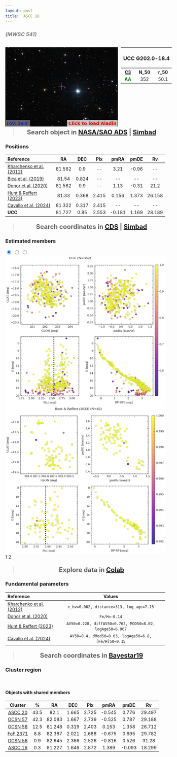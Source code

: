 ```yaml
---
layout: post
title:  ASCC 18
---
```

<h3><span style="color: #808080;"><i>(MWSC 541)</i></span></h3><div style="display: flex; justify-content: space-between; width:720px;height:250px">
<div style="text-align: center;">

<!-- Static image + data attributes for FOV and target -->
<img id="aladin_img"
     data-umami-event="aladin_load"
     src="https://raw.githubusercontent.com/ucc23/Q3N/main/plots/ascc18_aladin.webp"
     alt="Click to load Aladin Lite" 
     style="width:355px;height:250px; cursor: pointer;"
     data-fov="1.67" 
     data-target="81.727 0.85"/>
<!-- Div to contain Aladin Lite viewer -->
<div id="aladin-lite-div" style="width:355px;height:250px;display:none;"></div>
<!-- Aladin Lite script (will be loaded after the image is clicked) -->
<script src="{{ site.baseurl }}/scripts/aladin_load.js"></script>

</div>
<!-- Left block -->

<table style="width:355px;height:250px;">
  <!-- Row 1 (title) -->
  <tr>
    <td colspan="5"><h3>UCC G202.0-18.4</h3></td>
  </tr>
  <!-- Row 2 -->
  <tr>
    <th style="text-align: center;"><a href="https://ucc.ar/faq#what-is-the-c3-parameter" title="Combined class">C3</a></th>
    <th style="text-align: center;"><div title="Stars with membership probability >50%">N_50</div></th>
    <th style="text-align: center;"><div title="Radius that contains half the members [arcmin]">r_50</div></th>
  </tr>
  <!-- Row 3 -->
  <tr>
    <td style="text-align: center;"><span style="color: green; font-weight: bold;">A</span><span style="color: green; font-weight: bold;">A</span></td>
    <td style="text-align: center;">352</td>
    <td style="text-align: center;">50.1</td>
  </tr>
</table>
</div>

> <p style="text-align:center; font-weight: bold; font-size:20px">Search object in <a data-umami-event="nasa_search" href="https://ui.adsabs.harvard.edu/search/q=%20collection%3Aastronomy%20body%3A%22ASCC%2018%22&sort=date%20desc%2C%20bibcode%20desc&p_=0" target="_blank">NASA/SAO ADS</a> | <a data-umami-event="simbad_search" href="https://simbad.cds.unistra.fr/simbad/sim-id-refs?Ident=ascc18" target="_blank">Simbad</a></p>


### Positions

| Reference    | RA    | DEC   | Plx  | pmRA  | pmDE   |  Rv  |
| :---         | :---: | :---: | :---: | :---: | :---: | :---: |
|[Kharchenko et al. (2012)](https://ui.adsabs.harvard.edu/abs/2012A%26A...543A.156K) | 81.562 | 0.9 | -- | 3.21 | -0.96 | -- |
|[Bica et al. (2019)](https://ui.adsabs.harvard.edu/abs/2019AJ....157...12B) | 81.54 | 0.824 | -- | -- | -- | -- |
|[Donor et al. (2020)](https://ui.adsabs.harvard.edu/abs/2020AJ....159..199D) | 81.562 | 0.9 | -- | 1.13 | -0.31 | 21.2 |
|[Hunt & Reffert (2023)](https://ui.adsabs.harvard.edu/abs/2023A%26A...673A.114H) | 81.33 | 0.368 | 2.415 | 0.156 | 1.373 | 26.158 |
|[Cavallo et al. (2024)](https://ui.adsabs.harvard.edu/abs/2024AJ....167...12C) | 81.322 | 0.317 | 2.415 | -- | -- | -- |
| **UCC** |81.727 | 0.85 | 2.553 | -0.181 | 1.169 | 28.189 |

> <p style="text-align:center; font-weight: bold; font-size:20px">Search coordinates in <a data-umami-event="cds_coord_search" href="https://cdsportal.u-strasbg.fr/?target=81.727,+0.85" target="_blank">CDS</a> | <a data-umami-event="simbad_coord_search" href="https://simbad.cds.unistra.fr/mobile/object_list.html?coord=81.727%200.85&output=json&radius=5&userEntry=ascc18" target="_blank">Simbad</a></p>

### Estimated members

<div class="carousel">
<input type="radio" name="radio-btn" id="slide1" checked>
<input type="radio" name="radio-btn" id="slide1">
<input type="radio" name="radio-btn" id="slide2">
<div class="slides">
<div class="slide">
<a href="https://raw.githubusercontent.com/ucc23/Q3N/main/plots/UCC/ascc18.webp" target="_blank">
<img src="https://raw.githubusercontent.com/ucc23/Q3N/main/plots/UCC/ascc18.webp" alt="ASCC 18 UCC">
</a>
</div>
<div class="slide">
<a href="https://raw.githubusercontent.com/ucc23/Q3N/main/plots/HUNT23/ascc18.webp" target="_blank">
<img src="https://raw.githubusercontent.com/ucc23/Q3N/main/plots/HUNT23/ascc18.webp" alt="ASCC 18 HUNT23">
</a>
</div>
</div>
<div class="indicators">
<label for="slide1">1</label>
<label for="slide2">2</label>
</div>
</div>


> <p style="text-align:center; font-weight: bold; font-size:20px">Explore data in <a data-umami-event="colab" href="https://colab.research.google.com/github/ucc23/ucc/blob/main/assets/notebook.ipynb" target="_blank">Colab</a></p>


### Fundamental parameters

| Reference |  Values |
| :---      |  :---:  |
| [Kharchenko et al. (2012)](https://ui.adsabs.harvard.edu/abs/2012A%26A...543A.156K) | `e_bv=0.062, distance=313, log_age=7.15` |
| [Donor et al. (2020)](https://ui.adsabs.harvard.edu/abs/2020AJ....159..199D) | `Fe/H=-0.14` |
| [Hunt & Reffert (2023)](https://ui.adsabs.harvard.edu/abs/2023A%26A...673A.114H) | `AV50=0.228, diffAV50=0.762, MOD50=8.02, logAge50=6.967` |
| [Cavallo et al. (2024)](https://ui.adsabs.harvard.edu/abs/2024AJ....167...12C) | `AV50=0.4, dMod50=8.03, logAge50=6.8, [Fe/H]50=0.15` |

> <p style="text-align:center; font-weight: bold; font-size:20px">Search coordinates in <a data-umami-event="bayestar" href="http://argonaut.skymaps.info/query?lon=202.111%20&lat=-18.364&coordsys=gal&mapname=bayestar2019" target="_blank">Bayestar19</a></p>


### Cluster region

<html lang="en">
  <body>
    <center>
    <div id="plot-params"
         data-oc-name="ascc18"
         data-ra-center="81.54"
         data-dec-center="0.82"
         data-rad-deg="50.1"
         data-plx="2.553">
    </div>
    <div id="plot-container">
        <div id="plot"></div>
    </div>
    <script defer type="module" src="{{ site.baseurl }}/scripts/radec_scatter.js"></script>
    </center>
  </body>
</html>
<br>


#### Objects with shared members

| Cluster | <span title="Percentage of members that this OC shares with the ones listed">%</span>   | RA   | DEC   | Plx   | pmRA  | pmDE  | Rv    |
| :---:   | :-: |:---: | :---: | :---: | :---: | :---: | :---: |
|[ASCC 20](/_clusters/ascc20/)| 43.5 | 82.1 | 1.665 | 2.725 | -0.545 | 0.776 | 29.497 |
|[OCSN 57](/_clusters/ocsn57/)| 42.3 | 82.083 | 1.667 | 2.739 | -0.525 | 0.787 | 29.188 |
|[OCSN 58](/_clusters/ocsn58/)| 12.5 | 81.248 | 0.319 | 2.403 | 0.153 | 1.358 | 26.712 |
|[FoF 2371](/_clusters/fof2371/)| 8.8 | 82.387 | 2.021 | 2.688 | -0.675 | 0.695 | 29.782 |
|[OCSN 56](/_clusters/ocsn56/)| 0.9 | 82.645 | 2.366 | 2.526 | -0.816 | 0.526 | 31.28 |
|[ASCC 16](/_clusters/ascc16/)| 0.3 | 81.227 | 1.649 | 2.872 | 1.389 | -0.093 | 18.299 |